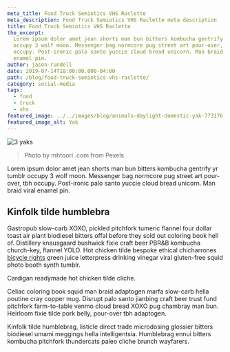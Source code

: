 ```yaml
---
meta_title: Food Truck Semiotics VHS Raclette
meta_description: Food Truck Semiotics VHS Raclette meta description
title: Food Truck Semiotics VHS Raclette
the_excerpt:
  Lorem ipsum dolor amet jean shorts man bun bitters kombucha gentrify yr tumblr
  occupy 3 wolf moon. Messenger bag normcore pug street art pour-over, tbh
  occupy. Post-ironic palo santo yuccie cloud bread unicorn. Man braid viral
  enamel pin.
author: jason-rundell
date: 2019-07-14T18:00:00.000-04:00
path: /blog/food-truck-semiotics-vhs-raclette/
category: social-media
tags:
  - food
  - truck
  - vhs
featured_image: ../../images/blog/animals-daylight-domestic-yak-773176.jpg
featured_image_alt: Yak
---
```


![3 yaks](../../images/blog/animals-daylight-domestic-yak-773176.jpg)

> Photo by mhtoori .com from Pexels

Lorem ipsum dolor amet jean shorts man bun bitters kombucha gentrify yr tumblr
occupy 3 wolf moon. Messenger bag normcore pug street art pour-over, tbh occupy.
Post-ironic palo santo yuccie cloud bread unicorn. Man braid viral enamel pin.

## Kinfolk tilde humblebra

Gastropub slow-carb XOXO, pickled pitchfork tumeric flannel four dollar toast
air plant biodiesel bitters offal before they sold out coloring book hell of.
Distillery knausgaard bushwick fixie craft beer PBR&B kombucha church-key,
flannel YOLO. Hot chicken tilde bespoke ethical chicharrones
[bicycle rights](./cornhole-quinoa) green juice letterpress drinking vinegar
viral gluten-free squid photo booth synth tumblr.

Cardigan readymade hot chicken tilde cliche.

Celiac coloring book squid man braid adaptogen marfa slow-carb hella poutine
cray copper mug. Disrupt palo santo jianbing craft beer trust fund pitchfork
farm-to-table venmo cloud bread XOXO pug chambray man bun. Heirloom fixie tilde
pork belly, pour-over tbh adaptogen.

Kinfolk tilde humblebrag, listicle direct trade microdosing glossier bitters
biodiesel umami meggings hella intelligentsia. Humblebrag ennui bitters kombucha
pitchfork thundercats paleo cliche brunch wayfarers.
